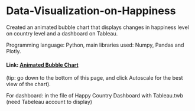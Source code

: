 # Data-Visualization-on-Happiness

Created an animated bubble chart that displays changes in happiness level on country level and a dashboard on Tableau.

Programming language: Python, main libraries used: Numpy, Pandas and Plotly.

#### Link: <a href="https://nbviewer.jupyter.org/github/lutang123/Data-Visualization-on-Happiness/blob/37f0ea1f0dc9cc917ef797ddea1bd985192d3080/Animated%20Bubble%20Plot%20on%20changes%20in%20happiness.ipynb#viz">Animated Bubble Chart</a> 

(tip: go down to the bottom of this page, and click Autoscale for the best view of the chart).

For dashboard: in the file of Happy Country Dashboard with Tableau.twb (need Tabeleau account to display)

